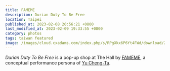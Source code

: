 ```yaml
---
title: FAMEME
description: Durian Duty To Be Free
location: Taipei
published_at: 2023-02-08 20:56:21 +0800
last_modified_at: 2023-02-09 19:33:55 +0800
category: photos
tags: taiwan featured
image: /images/cloud.cxadams.com/index.php/s/RPgXkx6P6Yt4FWd/download/20220305-2145_Taipei_FAMEME_L1000214-0.jpg
---
```


*Durian Duty To Be Free* is a pop-up shop at The Hall by [FAMEME], a conceptual
performance persona of [Yu Cheng-Ta].

[FAMEME]: https://www.fameme.online/
[Yu Cheng-Ta]: https://www.yuchengta.com/
